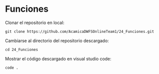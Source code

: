 # Funciones

Clonar el repositorio en local:
```
git clone https://github.com/AcamicaDWFSOnlineTeam1/24_Funciones.git
```

Cambiarse al directorio del repositorio descargado:
```
cd 24_Funciones
```

Mostrar el código descargado en visual studio code:
```
code .
```
